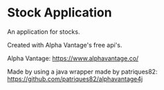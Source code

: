 # Stock Application

An application for stocks.

Created with Alpha Vantage's free api's.

Alpha Vantage: https://www.alphavantage.co/

Made by using a java wrapper made by patriques82: https://github.com/patriques82/alphavantage4j


